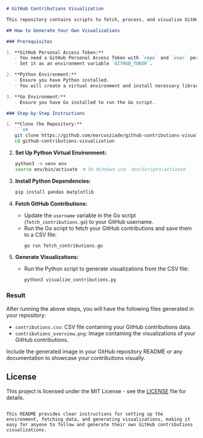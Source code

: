 ```markdown
# GitHub Contributions Visualization

This repository contains scripts to fetch, process, and visualize GitHub contributions. The visualizations include a line chart, bar chart, and pie chart, all combined into one image.

## How to Generate Your Own Visualizations

### Prerequisites

1. **GitHub Personal Access Token:**
   - You need a GitHub Personal Access Token with `repo` and `user` permissions.
   - Set it as an environment variable `GITHUB_TOKEN`.

2. **Python Environment:**
   - Ensure you have Python installed.
   - You will create a virtual environment and install necessary libraries.

3. **Go Environment:**
   - Ensure you have Go installed to run the Go script.

### Step-by-Step Instructions

1. **Clone the Repository:**
   ```sh
   git clone https://github.com/marcusziade/github-contributions-visualization.git
   cd github-contributions-visualization
   ```

2. **Set Up Python Virtual Environment:**
   ```sh
   python3 -m venv env
   source env/bin/activate  # On Windows use `env\Scripts\activate`
   ```

3. **Install Python Dependencies:**
   ```sh
   pip install pandas matplotlib
   ```

4. **Fetch GitHub Contributions:**
   - Update the `username` variable in the Go script (`fetch_contributions.go`) to your GitHub username.
   - Run the Go script to fetch your GitHub contributions and save them to a CSV file:
     ```sh
     go run fetch_contributions.go
     ```

5. **Generate Visualizations:**
   - Run the Python script to generate visualizations from the CSV file:
     ```sh
     python3 visualize_contributions.py
     ```

### Result

After running the above steps, you will have the following files generated in your repository:

- `contributions.csv`: CSV file containing your GitHub contributions data.
- `contributions_overview.png`: Image containing the visualizations of your GitHub contributions.

Include the generated image in your GitHub repository README or any documentation to showcase your contributions visually.

## License

This project is licensed under the MIT License - see the [LICENSE](LICENSE) file for details.
```

This README provides clear instructions for setting up the environment, fetching data, and generating visualizations, making it easy for anyone to follow and generate their own GitHub contributions visualizations.